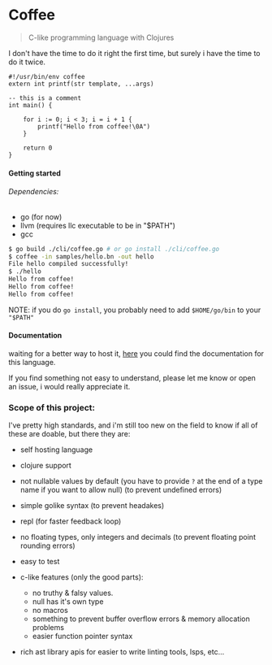 # Coffee
> C-like programming language with Clojures

I don't have the time to do it right the first time, but surely i have the
time to do it twice.

```
#!/usr/bin/env coffee
extern int printf(str template, ...args)

-- this is a comment
int main() {

    for i := 0; i < 3; i = i + 1 {
        printf("Hello from coffee!\0A")
    }

    return 0
}
```

#### Getting started
###### Dependencies:
 - go (for now)
 - llvm (requires llc executable to be in "$PATH")
 - gcc

```sh
$ go build ./cli/coffee.go # or go install ./cli/coffee.go
$ coffee -in samples/hello.bn -out hello
File hello compiled successfully!
$ ./hello
Hello from coffee!
Hello from coffee!
Hello from coffee!
```

NOTE: if you do `go install`, you probably need to add `$HOME/go/bin` to your `"$PATH"`


#### Documentation
waiting for a better way to host it, [here](./docs) you could find the documentation
for this language.

If you find something not easy to understand, please let me know or open an issue,
i would really appreciate it.


### Scope of this project:
I've pretty high standards, and i'm still too new on the field to know if all
of these are doable, but there they are:

- self hosting language

- clojure support

- not nullable values by default (you have to provide `?` at the end of a type name if you want to allow null) (to prevent undefined errors)

- simple golike syntax (to prevent headakes)

- repl (for faster feedback loop)

- no floating types, only integers and decimals (to prevent floating point rounding errors)

- easy to test

- c-like features (only the good parts):
    * no truthy & falsy values.
    * null has it's own type
    * no macros
    * something to prevent buffer overflow errors & memory allocation problems
    * easier function pointer syntax

- rich ast library apis for easier to write linting tools, lsps, etc...

